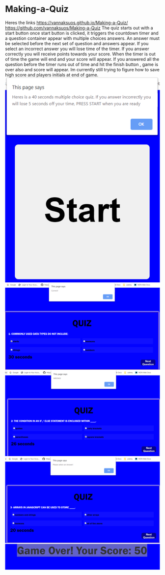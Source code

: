 # Making-a-Quiz
Heres the links https://vannaksuos.github.io/Making-a-Quiz/
https://github.com/vannaksuos/Making-a-Quiz
The quiz starts out with a start button
once start button is clicked, it triggers the countdown timer and a question container appear with multiple choices answers.
An answer must be selected before the next set of question and answers appear.
If you select an incorrect answer you will lose time of the timer.
If you answer correctly you will receive points towards your score.
When the timer is out of time the game will end and your score will appear.
If you answered all the question before the timer runs out of time and hit the finish button , game is over also and score will appear.
Im currently still trying to figure how to save high score and players initials at end of game. 
![](https://github.com/vannaksuos/Making-a-Quiz/blob/master/screenshots/Capture1.PNG)
![](https://github.com/vannaksuos/Making-a-Quiz/blob/master/screenshots/Capture2.PNG)
![](https://github.com/vannaksuos/Making-a-Quiz/blob/master/screenshots/Capture3.PNG)
![](https://github.com/vannaksuos/Making-a-Quiz/blob/master/screenshots/Capture5.PNG)
![](https://github.com/vannaksuos/Making-a-Quiz/blob/master/screenshots/Capture6.PNG)
